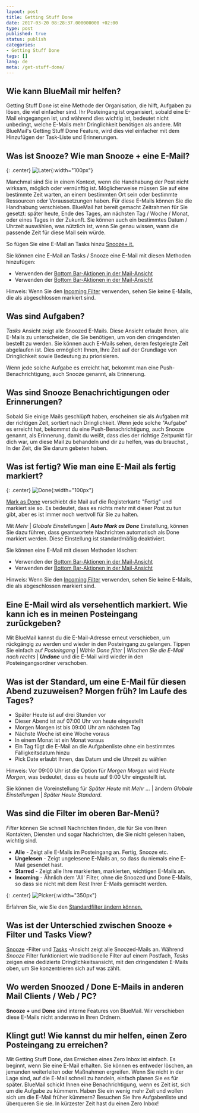 ```yaml
---
layout: post
title: Getting Stuff Done
date: 2017-03-20 08:28:37.000000000 +02:00
type: post
published: true
status: publish
categories:
- Getting Stuff Done
tags: []
lang: de
meta: /get-stuff-done/
---
```


## Wie kann BlueMail mir helfen?

Getting Stuff Done ist eine Methode der Organisation, die hilft, Aufgaben zu lösen, die viel einfacher sind. Ihr Posteingang ist organisiert, sobald eine E-Mail eingegangen ist, und während dies wichtig ist, bedeutet nicht unbedingt, welche E-Mails mehr Dringlichkeit benötigen als andere. Mit BlueMail's Getting Stuff Done Feature, wird dies viel einfacher mit dem Hinzufügen der Task-Liste und Erinnerungen.

## Was ist Snooze? Wie man Snooze + eine E-Mail?

{: .center}
![Later](/assets/ic_action_later-.png){:width="100px"}

Manchmal sind Sie in einem Kontext, wenn die Handhabung der Post nicht wirksam, möglich oder vernünftig ist. Möglicherweise müssen Sie auf eine bestimmte Zeit warten, an einem bestimmten Ort sein oder bestimmte Ressourcen oder Voraussetzungen haben. Für diese E-Mails können Sie die Handhabung verschieben. BlueMail hat bereit gemacht Zeitrahmen für Sie gesetzt: später heute, Ende des Tages, am nächsten Tag / Woche / Monat, oder eines Tages in der Zukunft. Sie können auch ein bestimmtes Datum / Uhrzeit auswählen, was nützlich ist, wenn Sie genau wissen, wann die passende Zeit für diese Mail sein würde.

So fügen Sie eine E-Mail an Tasks hinzu [Snooze+ it.](/mark-an-email-as-later/)

Sie können eine E-Mail an Tasks / Snooze eine E-Mail mit diesen Methoden hinzufügen:

* Verwenden der [Bottom Bar-Aktionen in der Mail-Ansicht](/bottom-bar-options-type-mail/)
* Verwenden der [Bottom Bar-Aktionen in der Mail-Ansicht](/bottom-bar-options-type-mail/)

Hinweis: Wenn Sie den [Incoming Filter](/top-bar-left-triangle-menu/) verwenden, sehen Sie keine E-Mails, die als abgeschlossen markiert sind.

## Was sind Aufgaben?

*Tasks* Ansicht zeigt alle Snoozed E-Mails. Diese Ansicht erlaubt Ihnen, alle E-Mails zu unterscheiden, die Sie benötigen, um von den dringendsten bestellt zu werden. Sie können auch E-Mails sehen, deren festgelegte Zeit abgelaufen ist. Dies ermöglicht Ihnen, Ihre Zeit auf der Grundlage von Dringlichkeit sowie Bedeutung zu priorisieren.

Wenn jede solche Aufgabe es erreicht hat, bekommt man eine Push-Benachrichtigung, auch Snooze genannt, als Erinnerung.

## Was sind Snooze Benachrichtigungen oder Erinnerungen?

Sobald Sie einige Mails geschlüpft haben, erscheinen sie als Aufgaben mit der richtigen Zeit, sortiert nach Dringlichkeit. Wenn jede solche "Aufgabe" es erreicht hat, bekommst du eine Push-Benachrichtigung, auch Snooze genannt, als Erinnerung, damit du weißt, dass dies der richtige Zeitpunkt für dich war, um diese Mail zu behandeln und dir zu helfen, was du brauchst , In der Zeit, die Sie darum gebeten haben.

## Was ist fertig? Wie man eine E-Mail als fertig markiert?

{: .center}
![Done](/assets/ic_action_done.png){:width="100px"}

[Mark as Done](/mark-an-email-as-done/) verschiebt die Mail auf die Registerkarte "Fertig" und markiert sie so. Es bedeutet, dass es nichts mehr mit dieser Post zu tun gibt, aber es ist immer noch wertvoll für Sie zu halten.

Mit *Mehr* \| *Globale Einstellungen* \| ***Auto Mark as Done*** Einstellung, können Sie dazu führen, dass geantwortete Nachrichten automatisch als Done markiert werden. Diese Einstellung ist standardmäßig deaktiviert.

Sie können eine E-Mail mit diesen Methoden löschen:

* Verwenden der [Bottom Bar-Aktionen in der Mail-Ansicht](/bottom-bar-options-type-mail/)
* Verwenden der [Bottom Bar-Aktionen in der Mail-Ansicht](/bottom-bar-options-type-mail/)

Hinweis: Wenn Sie den [Incoming Filter](/top-bar-left-triangle-menu/) verwenden, sehen Sie keine E-Mails, die als abgeschlossen markiert sind.

## Eine E-Mail wird als versehentlich markiert. Wie kann ich es in meinen Posteingang zurückgeben?

Mit BlueMail kannst du die E-Mail-Adresse erneut verschieben, um rückgängig zu werden und wieder in den Posteingang zu gelangen. Tippen Sie einfach auf *Posteingang* \| *Wähle Done filter* \| *Wischen Sie die E-Mail nach rechts* \| ***Undone*** und die E-Mail wird wieder in den Posteingangsordner verschoben.

## Was ist der Standard, um eine E-Mail für diesen Abend zuzuweisen? Morgen früh? Im Laufe des Tages?

* Später Heute ist auf drei Stunden vor
* Dieser Abend ist auf 07:00 Uhr von heute eingestellt
* Morgen Morgen ist bis 09:00 Uhr am nächsten Tag
* Nächste Woche ist eine Woche voraus
* In einem Monat ist ein Monat voraus
* Ein Tag fügt die E-Mail an die Aufgabenliste ohne ein bestimmtes Fälligkeitsdatum hinzu
* Pick Date erlaubt Ihnen, das Datum und die Uhrzeit zu wählen

Hinweis: Vor 09:00 Uhr ist die Option für *Morgen Morgen* wird *Heute Morgen*, was bedeutet, dass es heute auf 9:00 Uhr eingestellt ist.

Sie können die Voreinstellung für *Später Heute* mit *Mehr ...* \| ändern *Globale Einstellungen* \| *Später Heute Standard*.

## Was sind die Filter im oberen Bar-Menü?

*Filter* können Sie schnell Nachrichten finden, die für Sie von Ihren Kontakten, Diensten und sogar Nachrichten, die Sie nicht gelesen haben, wichtig sind.

* **Alle** - Zeigt alle E-Mails im Posteingang an. Fertig, Snooze etc.
* **Ungelesen** - Zeigt ungelesene E-Mails an, so dass du niemals eine E-Mail gesendet hast.
* **Starred** - Zeigt alle Ihre markierten, markierten, wichtigen E-Mails an.
* **Incoming** - Ähnlich dem 'All' Filter, ohne die Snoozed und Done E-Mails, so dass sie nicht mit dem Rest Ihrer E-Mails gemischt werden.

{: .center}
![Picker](/assets/BlueMail_PressKit_Picker-1-1.png){:width="350px"}

Erfahren Sie, wie Sie den [Standardfilter ändern können.](/how-do-i-change-the-default-filter/)

## Was ist der Unterschied zwischen Snooze + Filter und Tasks View?

[Snooze](/mark-as-later/) -Filter und [Tasks](/what-are-tasks-type-mail/) -Ansicht zeigt alle Snoozed-Mails an. Während *Snooze* Filter funktioniert wie traditionelle Filter auf einem Postfach, *Tasks* zeigen eine dedizierte Dringlichkeitsansicht, mit den dringendsten E-Mails oben, um Sie konzentrieren sich auf was zählt.

## Wo werden Snoozed / Done E-Mails in anderen Mail Clients / Web / PC?

**Snooze +** und **Done** sind interne Features von BlueMail. Wir verschieben diese E-Mails nicht anderswo in Ihren Ordnern.

## Klingt gut! Wie kannst du mir helfen, einen Zero Posteingang zu erreichen?

Mit Getting Stuff Done, das Erreichen eines Zero Inbox ist einfach. Es beginnt, wenn Sie eine E-Mail erhalten. Sie können es entweder löschen, an jemanden weiterleiten oder Maßnahmen ergreifen. Wenn Sie nicht in der Lage sind, auf die E-Mail schnell zu handeln, einfach planen Sie es für später. BlueMail schickt Ihnen eine Benachrichtigung, wenn es Zeit ist, sich um die Aufgabe zu kümmern. Haben Sie ein wenig mehr Zeit und wollen sich um die E-Mail früher kümmern? Besuchen Sie Ihre Aufgabenliste und überqueren Sie sie. In kürzester Zeit hast du einen Zero Inbox!
